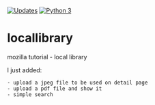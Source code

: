 [![Updates](https://pyup.io/repos/github/hpfn/locallibrary/shield.svg)](https://pyup.io/repos/github/hpfn/locallibrary/)
[![Python 3](https://pyup.io/repos/github/hpfn/locallibrary/python-3-shield.svg)](https://pyup.io/repos/github/hpfn/locallibrary/)

# locallibrary
mozilla tutorial - local library

I just added:

    - upload a jpeg file to be used on detail page
    - upload a pdf file and show it
    - simple search
